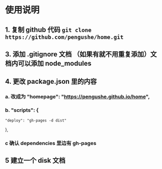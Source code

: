 # 使用说明
## 1. 复制 github 代码 `git clone https://github.com/pengushe/home.git` 

## 3. 添加 .gitignore 文档 （如果有就不用重复添加）文档内可以添加 node_modules

## 4. 更改 package.json 里的内容 
### a.  改成为 "homepage": "https://pengushe.github.io/home",
### b. "scripts": {
    "deploy": "gh-pages -d dist"
  },
### c 确认 dependencies 里边有 gh-pages
## 5 建立一个 disk 文档

